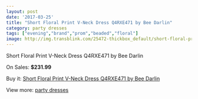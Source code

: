 ```yaml
---
layout: post
date: '2017-03-25'
title: "Short Floral Print V-Neck Dress Q4RXE471 by Bee Darlin"
category: party dresses
tags: ["evening","brand","prom","beaded","floral"]
image: http://img.transblink.com/25472-thickbox_default/short-floral-print-v-neck-dress-q4rxe471-by-bee-darlin.jpg
---
```

Short Floral Print V-Neck Dress Q4RXE471 by Bee Darlin

On Sales: **$231.99**
<a href="https://www.transblink.com/en/party-dresses/8030-short-floral-print-v-neck-dress-q4rxe471-by-bee-darlin.html"><amp-img layout="responsive" width="600" height="600" src="//img.transblink.com/25472-thickbox_default/short-floral-print-v-neck-dress-q4rxe471-by-bee-darlin.jpg" alt="Short Floral Print V-Neck Dress Q4RXE471 by Bee Darlin 0" /></a>
<a href="https://www.transblink.com/en/party-dresses/8030-short-floral-print-v-neck-dress-q4rxe471-by-bee-darlin.html"><amp-img layout="responsive" width="600" height="600" src="//img.transblink.com/25474-thickbox_default/short-floral-print-v-neck-dress-q4rxe471-by-bee-darlin.jpg" alt="Short Floral Print V-Neck Dress Q4RXE471 by Bee Darlin 1" /></a>
<a href="https://www.transblink.com/en/party-dresses/8030-short-floral-print-v-neck-dress-q4rxe471-by-bee-darlin.html"><amp-img layout="responsive" width="600" height="600" src="//img.transblink.com/25473-thickbox_default/short-floral-print-v-neck-dress-q4rxe471-by-bee-darlin.jpg" alt="Short Floral Print V-Neck Dress Q4RXE471 by Bee Darlin 2" /></a>

Buy it: [Short Floral Print V-Neck Dress Q4RXE471 by Bee Darlin](https://www.transblink.com/en/party-dresses/8030-short-floral-print-v-neck-dress-q4rxe471-by-bee-darlin.html "Short Floral Print V-Neck Dress Q4RXE471 by Bee Darlin")

View more: [party dresses](https://www.transblink.com/en/62-party-dresses "party dresses")